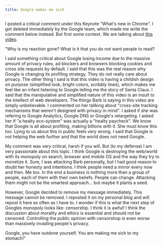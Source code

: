 ```yaml
---
title: Google makes me sick
---
```


I posted a critical comment under this Keynote "What's new in Chrome". I got deleted immediately by the Google team, which made me write the comment below instead. But first some context. We are talking about [this video](https://www.youtube.com/watch?v=Df2U9-R-OJs).

"Why is my reaction gone? What is it that you do not want people to read?

I said something critical about Google losing income due to the massive amount of privacy rules, ad blockers and browsers blocking cookies and cross site requests by default. I said that this was the real reason why Google is changing its profiling strategy. They do not really care about privacy. The other thing I said is that this video is having a childish design on purpose (simplified look, bright colors, scribbly lines), which makes me feel like an infant listening to Google telling me the story of Santa Claus. I said that the manipulative and simplified nature of this video is an insult to the intellect of web developers. The things Barb is saying in this video are simply unbelievable. I commented on her tallking about "cross-site tracking mechanisms that weren't designed with privacy in mind". I asked if she was refering to Google Analytics, Google DNS or Google's retargeting. I asked her if "a healty eco-system" was actually a "healty paycheck". We know that Google is all about profiling, making billions with it. She must know this too. Lying to us about this in public feels very wrong. I said that Google is not helping the web further and that the world does not need Google.

My comment was very critical, harsh if you will. But (to my defense) I am very passionate about this topic. I think Google is destroying the web/world with its monopoly on search, browser and mobile OS and the way they try to monetize it. Sure, I was attacking Barb personally, but I had good reason to doubt her honesty and intentions. I think people need a mirror every now and then. Me too. In the end a business is nothing more than a group of people, each of them with their own beliefs. People can change. Attacking them might not be the smartest approach... but maybe it plants a seed.

However, Google decided to remove my message immediately. This message cannot be removed. I reposted it on my personal blog and will repost it here as often as I have to. I wonder if this is what the next step of Googles monopoly looks like: censorship. I think it is awful! I think the discussion about morality and ethics is essential and should not be censored. Controlling the public opinion with censorshop is even worse than massively invading people's privacy. 

Google, you have outdone yourself. You are making me sick to my stomach!"